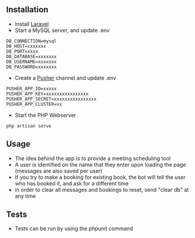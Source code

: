 ## Installation

- Install [Laravel](https://laravel.com/docs/5.8/installation)
- Start a MySQL server, and update .env
```
DB_CONNECTION=mysql
DB_HOST=xxxxxxx
DB_PORT=xxxx
DB_DATABASE=xxxxxxx
DB_USERNAME=xxxxxxx
DB_PASSWORD=xxxxxxx
```
- Create a [Pusher](https://pusher.com/) channel and update .env
```
PUSHER_APP_ID=xxxxx
PUSHER_APP_KEY=xxxxxxxxxxxxxxxx
PUSHER_APP_SECRET=xxxxxxxxxxxxxxxx
PUSHER_APP_CLUSTER=xx
```
- Start the PHP Webserver
```
php artisan serve
```

## Usage
- The idea behind the app is to provide a meeting scheduling tool
- A user is identified on the name that they enter upon loading the page (messages are also saved per user)
- If you try to make a booking for existing book, the bot will tell the user who has booked it, and ask for a different time
- in order to clear all messages and bookings to reset, send "clear db" at any time

## Tests

- Tests can be run by using the phpunit command
